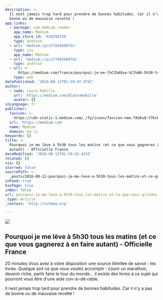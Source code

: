 ```yaml
---
description: >-
  Il nest jamais trop tard pour prendre de bonnes habitudes. Car il n'y a pas de
  bonne ou de mauvaise recette !
app_links:
  - package: com.medium.reader
    app_name: Medium
    app_store_id: '828256236'
    type: android
  - url: 'medium:/p/a77d42b607dc'
    type: ios
    app_name: Medium
  - url: 'medium://p/a77d42b607dc'
    type: android
  - url: >-
      https://medium.com/france/pourquoi-je-me-l%C3%A8ve-%C3%A0-5h30-tous-les-matins-et-ce-que-vous-gagnerez-%C3%A0-en-faire-autant-a77d42b607dc
    type: web
datePublished: '2016-08-12T01:59:47.974Z'
author:
  - name: Laura Mabille
    url: 'https://medium.com/@lauramabille'
    avatar: {}
inLanguage: fr
publisher:
  favicon: >-
    https://cdn-static-1.medium.com/_/fp/icons/favicon-new.TAS6uQ-Y7kcKgi0xjcYHXw.ico
  url: 'https://medium.com'
  name: Medium
  domain: ow.ly
keywords: []
title: >-
  Pourquoi je me lève à 5h30 tous les matins (et ce que vous gagnerez à en faire
  autant) - Officielle France
dateModified: '2016-08-12T01:59:26.425Z'
related: []
via: {}
starred: false
sourcePath: >-
  _posts/2016-08-12-pourquoi-je-me-leve-a-5h30-tous-les-matins-et-ce-que-vous-g.md
inFeed: true
hasPage: true
inNav: false
url: pourquoi-je-me-leve-a-5h30-tous-les-matins-et-ce-que-vous-g/index.html
_type: Article
_context: 'http://schema.org'

---
```

<article style=""><img src="https://s3-us-west-2.amazonaws.com/the-grid-img/p/cd989dfa9bf03bb258731e81cf726a958ab77ca7.jpg" /><h1>Pourquoi je me lève à 5h30 tous les matins (et ce que vous gagnerez à en faire autant) - Officielle France</h1><p>20 minutes Vous avez à votre disposition une source illimitée de savoir : les livres. Quelque soit ce que vous voulez accomplir : courir un marathon, devenir riche, partir faire le tour du monde... il existe des livres à ce sujet qui pourront vous être d'une aide con-si-dé-rable.</p></article>

Il nest jamais trop tard pour prendre de bonnes habitudes. Car il n'y a pas de bonne ou de mauvaise recette !
